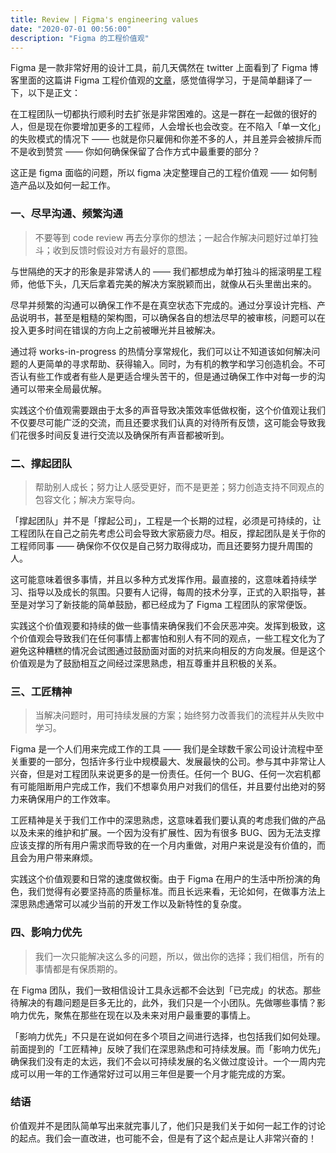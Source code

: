 ```yaml
---
title: Review | Figma's engineering values
date: "2020-07-01 00:56:00"
description: "Figma 的工程价值观"
---
```

Figma 是一款非常好用的设计工具，前几天偶然在 twitter 上面看到了 Figma 博客里面的这篇讲 Figma 工程价值观的[文章](https://www.figma.com/blog/figmas-engineering-values/)，感觉值得学习，于是简单翻译了一下，以下是正文：

在工程团队一切都执行顺利时去扩张是非常困难的。这是一群在一起做的很好的人，但是现在你要增加更多的工程师，人会增长也会改变。在不陷入「单一文化」的失败模式的情况下 —— 也就是你只雇佣和你差不多的人，并且差异会被排斥而不是收到赞赏 —— 你如何确保保留了合作方式中最重要的部分？

这正是 figma 面临的问题，所以 figma 决定整理自己的工程价值观 —— 如何制造产品以及如何一起工作。

### 一、尽早沟通、频繁沟通

> 不要等到 code review 再去分享你的想法；一起合作解决问题好过单打独斗；收到反馈时假设对方有最好的意图。

与世隔绝的天才的形象是非常诱人的 —— 我们都想成为单打独斗的摇滚明星工程师，他低下头，几天后拿着完美的解决方案脱颖而出，就像从石头里凿出来的。

尽早并频繁的沟通可以确保工作不是在真空状态下完成的。通过分享设计完档、产品说明书，甚至是粗糙的架构图，可以确保各自的想法尽早的被审核，问题可以在投入更多时间在错误的方向上之前被曝光并且被解决。

通过将 works-in-progress 的热情分享常规化，我们可以让不知道该如何解决问题的人更简单的寻求帮助、获得输入。同时，为有机的教学和学习创造机会。不可否认有些工作或者有些人是更适合埋头苦干的，但是通过确保工作中对每一步的沟通可以带来全局最优解。

实践这个价值观需要跟由于太多的声音导致决策效率低做权衡，这个价值观让我们不仅要尽可能广泛的交流，而且还要求我们认真的对待所有反馈，这可能会导致我们花很多时间反复进行交流以及确保所有声音都被听到。

### 二、撑起团队

> 帮助别人成长；努力让人感受更好，而不是更差；努力创造支持不同观点的包容文化；解决方案导向。

「撑起团队」并不是「撑起公司」，工程是一个长期的过程，必须是可持续的，让工程团队在自己之前先考虑公司会导致大家筋疲力尽。相反，撑起团队是关于你的工程师同事 —— 确保你不仅仅是自己努力取得成功，而且还要努力提升周围的人。

这可能意味着很多事情，并且以多种方式发挥作用。最直接的，这意味着持续学习、指导以及成长的氛围。只要有人记得，每周的技术分享，正式的入职指导，甚至是对学习了新技能的简单鼓励，都已经成为了 Figma 工程团队的家常便饭。

实践这个价值观要和持续的做一些事情来确保我们不会厌恶冲突。发挥到极致，这个价值观会导致我们在任何事情上都害怕和别人有不同的观点，一些工程文化为了避免这种糟糕的情况会试图通过鼓励面对面的对抗来向相反的方向发展。但是这个价值观是为了鼓励相互之间经过深思熟虑，相互尊重并且积极的关系。

### 三、工匠精神

> 当解决问题时，用可持续发展的方案；始终努力改善我们的流程并从失败中学习。

Figma 是一个人们用来完成工作的工具 —— 我们是全球数千家公司设计流程中至关重要的一部分，包括许多行业中规模最大、发展最快的公司。参与其中非常让人兴奋，但是对工程团队来说更多的是一份责任。任何一个 BUG、任何一次宕机都有可能阻断用户完成工作，我们不想辜负用户对我们的信任，并且要付出绝对的努力来确保用户的工作效率。

工匠精神是关于我们工作中的深思熟虑，这意味着我们要认真的考虑我们做的产品以及未来的维护和扩展。一个因为没有扩展性、因为有很多 BUG、因为无法支撑应该支撑的所有用户需求而导致的在一个月内重做，对用户来说是没有价值的，而且会为用户带来麻烦。

实践这个价值观要和日常的速度做权衡。由于 Figma 在用户的生活中所扮演的角色，我们觉得有必要坚持高的质量标准。而且长远来看，无论如何，在做事方法上深思熟虑通常可以减少当前的开发工作以及新特性的复杂度。

### 四、影响力优先

> 我们一次只能解决这么多的问题，所以，做出你的选择；我们相信，所有的事情都是有保质期的。

在 Figma 团队，我们一致相信设计工具永远都不会达到「已完成」的状态。那些待解决的有趣问题是巨多无比的，此外，我们只是一个小团队。先做哪些事情？影响力优先，聚焦在那些在现在以及未来对用户最重要的事情上。

「影响力优先」不只是在说如何在多个项目之间进行选择，也包括我们如何处理。前面提到的「工匠精神」反映了我们在深思熟虑和可持续发展。而「影响力优先」确保我们没有走的太远，我们不会以可持续发展的名义做过度设计。一个一周内完成可以用一年的工作通常好过可以用三年但是要一个月才能完成的方案。

### 结语

价值观并不是团队简单写出来就完事儿了，他们只是我们关于如何一起工作的讨论的起点。我们会一直改进，也可能不会，但是有了这个起点是让人非常兴奋的！